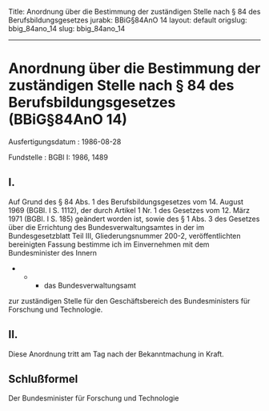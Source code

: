 Title: Anordnung über die Bestimmung der zuständigen Stelle nach § 84 des Berufsbildungsgesetzes
jurabk: BBiG§84AnO 14
layout: default
origslug: bbig_84ano_14
slug: bbig_84ano_14

---

# Anordnung über die Bestimmung der zuständigen Stelle nach § 84 des Berufsbildungsgesetzes (BBiG§84AnO 14)

Ausfertigungsdatum
:   1986-08-28

Fundstelle
:   BGBl I: 1986, 1489



## I.

Auf Grund des § 84 Abs. 1 des Berufsbildungsgesetzes vom 14. August
1969 (BGBl. I S. 1112), der durch Artikel 1 Nr. 1 des Gesetzes vom 12.
März 1971 (BGBl. I S. 185) geändert worden ist, sowie des § 1 Abs. 3
des Gesetzes über die Errichtung des Bundesverwaltungsamtes in der im
Bundesgesetzblatt Teil III, Gliederungsnummer 200-2, veröffentlichten
bereinigten Fassung bestimme ich im Einvernehmen mit dem
Bundesminister des Innern

*
    *
        *   das Bundesverwaltungsamt









zur zuständigen Stelle für den Geschäftsbereich des Bundesministers
für Forschung und Technologie.


## II.

Diese Anordnung tritt am Tag nach der Bekanntmachung in Kraft.


## Schlußformel

Der Bundesminister für Forschung und Technologie

